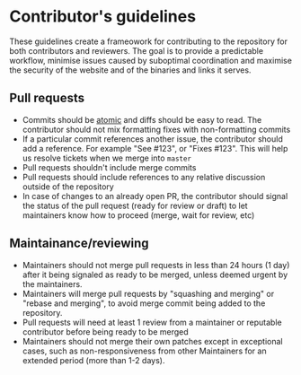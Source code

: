 # Contributor's guidelines

These guidelines create a frameowork for contributing to the repository for both contributors and reviewers. The goal is to provide a predictable workflow, minimise issues caused by suboptimal coordination and maximise the security of the website and of the binaries and links it serves.

## Pull requests

- Commits should be [atomic](https://en.wikipedia.org/wiki/Atomic_commit#Atomic_commit_convention) and diffs should be easy to read. The contributor should not mix formatting fixes with non-formatting commits
- If a particular commit references another issue, the contributor should add a reference. For example "See #123", or "Fixes #123". This will help us resolve tickets when we merge into `master`
- Pull requests shouldn't include merge commits
- Pull requests should include references to any relative discussion outside of the repository
- In case of changes to an already open PR, the contributor should signal the status of the pull request (ready for review or draft) to let maintainers know how to proceed (merge, wait for review, etc)

 ## Maintainance/reviewing

- Maintainers should not merge pull requests in less than 24 hours (1 day) after it being signaled as ready to be merged, unless deemed urgent by the maintainers.
- Maintainers will merge pull requests by "squashing and merging" or "rebase and merging", to avoid merge commit being added to the repository.
- Pull requests will need at least 1 review from a maintainer or reputable contributor before being ready to be merged
- Maintainers should not merge their own patches except in exceptional cases, such as non-responsiveness from other Maintainers for an extended period (more than 1-2 days).
